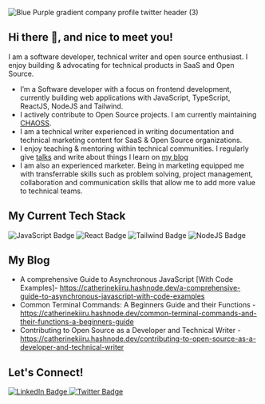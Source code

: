 
<!---![Mentorlst  (1)](https://github.com/CatherineKiiru/CatherineKiiru/assets/66266208/8f019f9b-5e67-4777-9777-028446c117e4)--->

![Blue   Purple gradient company profile twitter header (3)](https://github.com/CatherineKiiru/CatherineKiiru/assets/66266208/3276220a-72d4-4903-9598-751959b96dd1)


## Hi there 👋, and nice to meet you!

I am a software developer, technical writer and open source enthusiast. I enjoy building & advocating for technical products in SaaS and Open Source. 

- I’m a Software developer with a focus on frontend development, currently building web applications with JavaScript, TypeScript, ReactJS, NodeJS and Tailwind.  
- I actively contribute to Open Source projects. I am currently maintaining [CHAOSS](https://github.com/chaoss).
- I am a technical writer experienced in writing documentation and technical marketing content for SaaS & Open Source organizations.
- I enjoy teaching & mentoring within technical communities. I regularly give [talks](https://www.youtube.com/watch?v=WMwnpejRXHw) and write about things I learn on [my blog](https://catherinekiiru.hashnode.dev/)
- I am also an experienced marketer. Being in marketing equipped me with transferrable skills such as problem solving, project management, collaboration and communication skills that allow me to add more value to technical teams. 

## My Current Tech Stack
 <div id="badges"  width="100" height="100">
    <img src="https://img.shields.io/badge/javascript-yellow?logo=javascript&logoColor=white" alt="JavaScript Badge"/>
    <img src="https://img.shields.io/badge/React-blue?logo=React&logoColor=white" alt="React Badge"/>
    <img src="https://img.shields.io/badge/tailwindcss-blue?logo=tailwindcss&logoColor=white" alt="Tailwind Badge"/>
    <img src="https://img.shields.io/badge/NodeJS-green?logo=NodeJS&logoColor=white" alt="NodeJS Badge"/>
<!--     <img src="https://img.shields.io/badge/mongodb-green?logo=mongodb&logoColor=white" alt="mongdb Badge"/> -->
  </div>
  <!---
 ## My Projects
 <div id="projects" align="center">
 <a  href="https://landingpage-catherinekiiru.netlify.app/">
  <img width="400" height="300" src="https://github.com/CatherineKiiru/CatherineKiiru/blob/images/profile%20images/landing%20page.png"/>
</a>
<!
 <a href="https://frescopizzabar.netlify.app/">
  <img width="400" height="300" src="https://github.com/CatherineKiiru/CatherineKiiru/blob/images/profile%20images/fresco%20pizza%20shop.png"/>
</a> <br/>
<!
 <a href="https://catherine-kiiru-advice-generator.netlify.app/">
  <img width="400" height="300" src="https://github-production-user-asset-6210df.s3.amazonaws.com/66266208/266235743-3c78f9c0-5f47-4afe-8cac-ad38ed6b12aa.png"/>
</a>
!
 <a href="https://quickmeal-recipes.netlify.app/">
  <img width="400" height="300" src="https://github-production-user-asset-6210df.s3.amazonaws.com/66266208/266225787-91a8e075-a188-41af-80b9-ed4fffcc2311.png"/>
</a>
---!>


<!--<a href="https://ecommercesite-23.netlify.app/">
  <img width="300" src="https://github.com/CatherineKiiru/CatherineKiiru/blob/images/profile%20images/ecommerce%20page.png"/>
</a>  -->
 </div>
 
 ## My Blog
 - A comprehensive Guide to Asynchronous JavaScript [With Code Examples]- https://catherinekiiru.hashnode.dev/a-comprehensive-guide-to-asynchronous-javascript-with-code-examples
 - Common Terminal Commands: A Beginners Guide and their Functions - https://catherinekiiru.hashnode.dev/common-terminal-commands-and-their-functions-a-beginners-guide
 - Contributing to Open Source as a Developer and Technical Writer - https://catherinekiiru.hashnode.dev/contributing-to-open-source-as-a-developer-and-technical-writer
  
 ## Let's Connect!
  <div id="badges">
  <a href="[your-linkedin-URL](https://www.linkedin.com/in/catherine-kiiru-47b2688b/)">
    <img src="https://img.shields.io/badge/LinkedIn-blue?style=for-the-badge&logo=linkedin&logoColor=white" alt="LinkedIn Badge"/>
  </a>

  <a href="[your-twitter-URL](https://twitter.com/CatherineKiiru)">
    <img src="https://img.shields.io/badge/Twitter-blue?style=for-the-badge&logo=twitter&logoColor=white" alt="Twitter Badge"/>
  </a>
</div>
  
    
  

   

   
   
  
  
  
  
 

